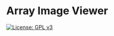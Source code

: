 # Array Image Viewer

[![License: GPL v3](https://img.shields.io/badge/License-GPL%20v3-blue.svg)](https://www.gnu.org/licenses/gpl-3.0)

